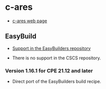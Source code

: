 # c-ares

-   [c-ares web page](https://c-ares.org/)
    
    
## EasyBuild

-   [Support in the EasyBuilders repository](https://github.com/easybuilders/easybuild-easyconfigs/tree/develop/easybuild/easyconfigs/c/c-ares)

-   There is no support in the CSCS repository.


### Version 1.16.1 for CPE 21.12 and later

-   Direct port of the EasyBuilders build recipe.


    